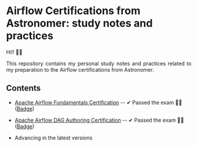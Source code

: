 # Airflow Certifications from Astronomer: study notes and practices

Hi!! :raising_hand_man:

<p align="justify">
This repository contains my personal study notes and practices related to my preparation to the Airflow certifications from Astronomer.
</p>

## Contents
- [Apache Airflow Fundamentals Certification](/fundamentals) -- ✔ Passed the exam 🤗😻 ([Badge](https://www.credly.com/badges/d552c6ec-6c18-4f62-b69d-3e3d26ccad46/public_url))
- [Apache Airflow DAG Authoring Certification](/dag_authoring) -- ✔ Passed the exam 🤗😻 ([Badge](https://www.credly.com/badges/191f3091-b10e-429c-86e2-1f5ec754f08e/public_url))

- Advancing in the latest versions

